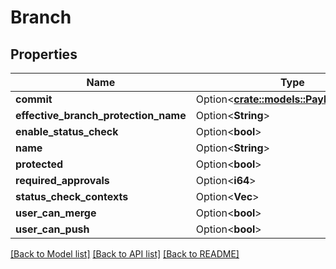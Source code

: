# Branch

## Properties

Name | Type | Description | Notes
------------ | ------------- | ------------- | -------------
**commit** | Option<[**crate::models::PayloadCommit**](PayloadCommit.md)> |  | [optional]
**effective_branch_protection_name** | Option<**String**> |  | [optional]
**enable_status_check** | Option<**bool**> |  | [optional]
**name** | Option<**String**> |  | [optional]
**protected** | Option<**bool**> |  | [optional]
**required_approvals** | Option<**i64**> |  | [optional]
**status_check_contexts** | Option<**Vec<String>**> |  | [optional]
**user_can_merge** | Option<**bool**> |  | [optional]
**user_can_push** | Option<**bool**> |  | [optional]

[[Back to Model list]](../README.md#documentation-for-models) [[Back to API list]](../README.md#documentation-for-api-endpoints) [[Back to README]](../README.md)


